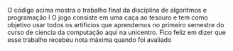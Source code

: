 O código acima mostra o trabalho final da disciplina de algoritmos e programação I
O jogo consiste em uma caça ao tesouro e tem como objetivo usar todos os artificios que aprendemos
no primeiro semestre do curso de ciencia da computação aqui na unicentro.
Fico feliz em dizer que esse trabalho recebeu nota máxima quando foi avaliado
